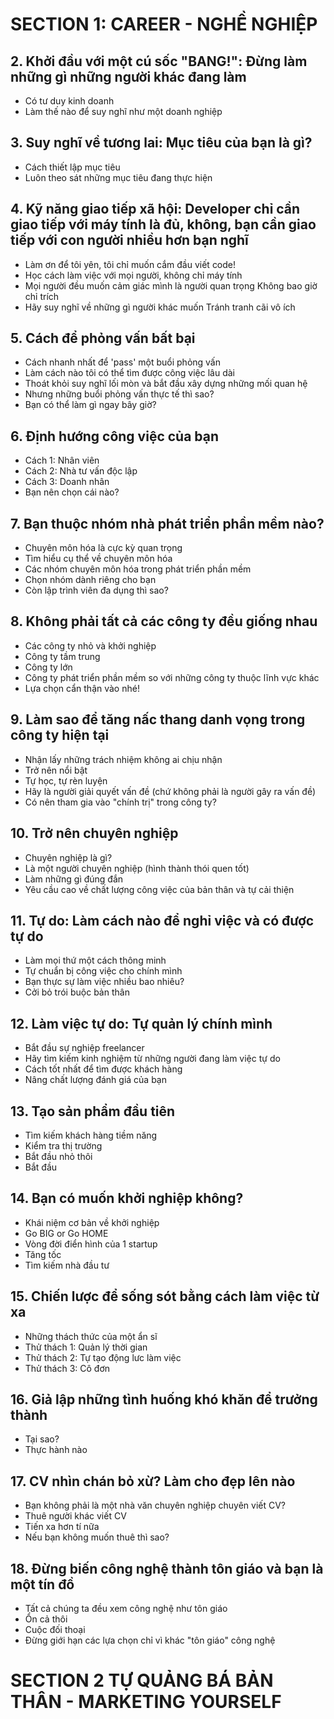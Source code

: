 # SECTION 1: CAREER - NGHỀ NGHIỆP

## 2. Khởi đầu với một cú sốc "BANG!": Đừng làm những gì những người khác đang làm
- Có tư duy kinh doanh
- Làm thế nào để suy nghĩ như một doanh nghiệp
## 3. Suy nghĩ về tương lai: Mục tiêu của bạn là gì?
- Cách thiết lập mục tiêu
- Luôn theo sát những mục tiêu đang thực hiện
## 4. Kỹ năng giao tiếp xã hội: Developer chỉ cần giao tiếp với máy tính là đủ, không, bạn cần giao tiếp với con người nhiều hơn bạn nghĩ
- Làm ơn để tôi yên, tôi chỉ muốn cắm đầu viết code!
- Học cách làm việc với mọi người, không chỉ máy tính
- Mọi người đều muốn cảm giác mình là người quan trọng Không bao giờ chỉ trích
- Hãy suy nghĩ về những gì người khác muốn Tránh tranh cãi vô ích

## 5. Cách để phỏng vấn bất bại
- Cách nhanh nhất để 'pass' một buổi phỏng vấn
- Làm cách nào tôi có thể tìm được công việc lâu dài
- Thoát khỏi suy nghĩ lối mòn và bắt đầu xây dựng những mối quan hệ
- Nhưng những buổi phỏng vấn thực tế thì sao?
- Bạn có thể làm gì ngay bây giờ?

## 6. Định hướng công việc của bạn
- Cách 1: Nhân viên
- Cách 2: Nhà tư vấn độc lập
- Cách 3: Doanh nhân
- Bạn nên chọn cái nào?

## 7. Bạn thuộc nhóm nhà phát triển phần mềm nào?
- Chuyên môn hóa là cực kỳ quan trọng
- Tìm hiểu cụ thể về chuyên môn hóa
- Các nhóm chuyên môn hóa trong phát triển phần mềm
- Chọn nhóm dành riêng cho bạn
- Còn lập trình viên đa dụng thì sao?
## 8. Không phải tất cả các công ty đều giống nhau
- Các công ty nhỏ và khởi nghiệp
- Công ty tầm trung
- Công ty lớn
- Công ty phát triển phần mềm so với những công ty thuộc lĩnh vực khác
- Lựa chọn cẩn thận vào nhé!

## 9. Làm sao để tăng nấc thang danh vọng trong công ty hiện tại
- Nhận lấy những trách nhiệm không ai chịu nhận
- Trở nên nổi bật
- Tự học, tự rèn luyện
- Hãy là người giải quyết vấn đề (chứ không phải là người gây ra vấn đề)
- Có nên tham gia vào "chính trị" trong công ty?
## 10. Trở nên chuyên nghiệp
- Chuyên nghiệp là gì?
- Là một người chuyên nghiệp (hình thành thói quen tốt)
- Làm những gì đúng đắn
- Yêu cầu cao về chất lượng công việc của bản thân và tự cải thiện
## 11. Tự do: Làm cách nào để nghỉ việc và có được tự do
- Làm mọi thứ một cách thông minh
- Tự chuẩn bị công việc cho chính mình
- Bạn thực sự làm việc nhiều bao nhiêu?
- Cởi bỏ trói buộc bản thân
## 12. Làm việc tự do: Tự quản lý chính mình
- Bắt đầu sự nghiệp freelancer
- Hãy tìm kiếm kinh nghiệm từ những người đang làm việc tự do
- Cách tốt nhất để tìm được khách hàng
- Nâng chất lượng đánh giá của bạn
## 13. Tạo sản phẩm đầu tiên
- Tìm kiếm khách hàng tiềm năng
- Kiểm tra thị trường
- Bắt đầu nhỏ thôi
- Bắt đầu
## 14. Bạn có muốn khởi nghiệp không?
- Khái niệm cơ bản về khởi nghiệp
- Go BIG or Go HOME
- Vòng đời điển hình của 1 startup
- Tăng tốc
- Tìm kiếm nhà đầu tư
## 15. Chiến lược để sống sót bằng cách làm việc từ xa
- Những thách thức của một ẩn sĩ
- Thử thách 1: Quản lý thời gian
- Thử thách 2: Tự tạo động lưc làm việc
- Thử thách 3: Cô đơn

## 16. Giả lập những tình huống khó khăn để trưởng thành
- Tại sao?
- Thực hành nào

## 17. CV nhìn chán bỏ xừ? Làm cho đẹp lên nào
- Bạn không phải là một nhà văn chuyên nghiệp chuyên viết CV?
- Thuê người khác viết CV
- Tiến xa hơn tí nữa
- Nếu bạn không muốn thuê thì sao? 
## 18. Đừng biến công nghệ thành tôn giáo và bạn là một tín đồ
- Tất cả chúng ta đều xem công nghệ như tôn giáo
- Ổn cả thôi
- Cuộc đối thoại
- Đừng giới hạn các lựa chọn chỉ vì khác "tôn giáo" công nghệ

# SECTION 2 TỰ QUẢNG BÁ BẢN THÂN - MARKETING YOURSELF
